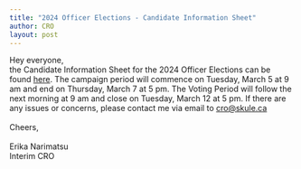 ```yaml
---
title: "2024 Officer Elections - Candidate Information Sheet"
author: CRO
layout: post
---
```


Hey everyone, <br> <be>the Candidate Information Sheet for the 2024 Officer Elections can be found <a href="https://docs.google.com/document/d/1oR8alNA21E9nMhjLBEXYggA3yg5JNyubr_mFx4h5erg/edit?usp=sharing">here</a>. The campaign period will commence on Tuesday, March 5 at 9 am and end on Thursday, March 7 at 5 pm. The Voting Period will follow the next morning at 9 am and close on Tuesday, March 12 at 5 pm. If there are any issues or concerns, please contact me via email to cro@skule.ca <br> <br>Cheers,<br> <br>Erika Narimatsu<br> <be> Interim CRO
